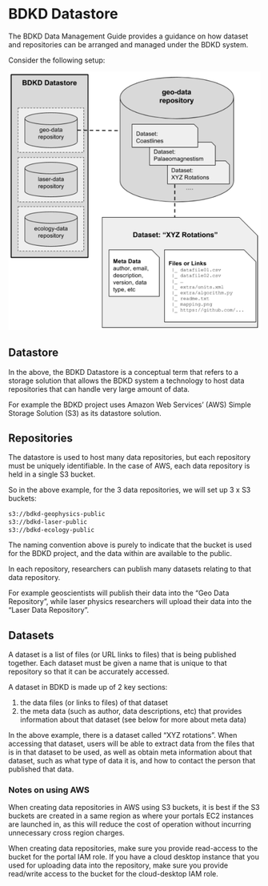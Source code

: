 # BDKD Datastore

The BDKD Data Management Guide provides a guidance on how dataset and repositories can be arranged and managed under the BDKD system.

Consider the following setup:

![](images/datastore-setup-v2.png)

## Datastore
In the above, the BDKD Datastore is a conceptual term that refers to a storage solution that allows the BDKD system a technology to host data repositories that can handle very large amount of data. 

For example the BDKD project uses  Amazon Web Services’ (AWS) Simple Storage Solution (S3) as its datastore solution.

## Repositories
The datastore is used to host many data repositories, but each repository must be uniquely identifiable. In the case of AWS, each data repository is held in a single S3 bucket. 

So in the above example, for the 3 data repositories, we will set up 3 x S3 buckets:

```
s3://bdkd-geophysics-public
s3://bdkd-laser-public
s3://bdkd-ecology-public
```

The naming convention above is purely to indicate that the bucket is used for the BDKD project, and the data within are available to the public.

In each repository, researchers can publish many datasets relating to that data repository. 

For example geoscientists will publish their data into the “Geo Data Repository”, while laser physics researchers will upload their data into the “Laser Data Repository”.


## Datasets
A dataset  is a list of files (or URL links to files) that is being published together. Each dataset must be given a name that is unique to that repository so that it can be accurately accessed. 

A dataset in BDKD is made up of 2 key sections: 

1. the data files (or links to files) of that dataset
2. the meta data (such as author, data descriptions, etc) that provides information about that dataset (see below for more about meta data)


In the above example, there is a dataset called “XYZ rotations”. When accessing that dataset, users will be able to extract data from the files that is in that dataset to be used, as well as obtain meta information about that dataset, such as what type of data it is, and how to contact the person that published that data.


### Notes on using AWS
When creating data repositories in AWS using S3 buckets, it is best if the S3 buckets are created in a same region as where your portals EC2 instances are launched in, as this will reduce the cost of operation without incurring unnecessary cross region charges.

When creating data repositories, make sure you provide read-access to the bucket for the portal IAM role.
If you have a cloud desktop instance that you used for uploading data into the repository, make sure you provide read/write access to the bucket for the cloud-desktop IAM role.

